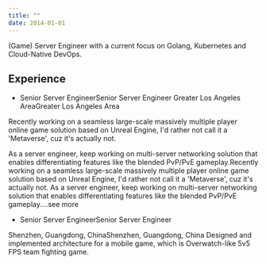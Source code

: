 ```yaml
---
title: ""
date: 2014-01-01
---
```


(Game) Server Engineer with a current focus on Golang, Kubernetes and Cloud-Native DevOps.

## Experience

* Senior Server EngineerSenior Server Engineer
Greater Los Angeles AreaGreater Los Angeles Area

Recently working on a seamless large-scale massively multiple player online game solution based on Unreal Engine, I'd rather not call it a 'Metaverse', cuz it's actually not.

As a server engineer, keep working on multi-server networking solution that enables differentiating features like the blended PvP/PvE gameplay.Recently working on a seamless large-scale massively multiple player online game solution based on Unreal Engine, I'd rather not call it a 'Metaverse', cuz it's actually not. As a server engineer, keep working on multi-server networking solution that enables differentiating features like the blended PvP/PvE gameplay.…see more

* Senior Server EngineerSenior Server Engineer

Shenzhen, Guangdong, ChinaShenzhen, Guangdong, China
Designed and implemented architecture for a mobile game, which is Overwatch-like 5v5 FPS team fighting game.